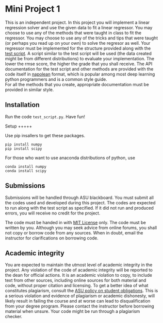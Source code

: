 Mini Project 1 
==============

This is an independent project. In this project you will implement a linear regression solver and 
use the given data to fit a linear regressor. You may choose to use any of the methods that were 
taught in class to fit the regressor. You may choose to use any of the tricks and tips that were 
taught (or perhaps you read up on your own) to solve the regresor as well.  Your regressor must be 
implemented for the structure provided along with the [test script](test_script.py). A script 
similar to the test script will be used (the data created might be from different distributions)
to evaluate your implementation. The lower the rmse score, the higher the grade that you shall 
receive. The API documentation for the test script and other methods are provided with the code 
itself in [napolean](http://sphinxcontrib-napoleon.readthedocs.io/en/latest/example_google.html) 
format, which is popular among most deep learning python programmers and is a common style guide.  
For all the methods that you create, appropriate documentation must be provided in similar style. 


Installation
------------

Run the code ``test_script.py``. Have fun!

Setup
+++++

Use pip insallers to get these packages.

    pip install numpy
    pip install scipy

For those who want to use anaconda distributions of python, use

    conda install numpy
    conda install scipy

Submissions
-----------
Submissions will be handled through ASU blackboard. You must submit all the codes used and 
developed during this project. The codes are expected to run along with the test script as 
specified. If it did not run and produced errors, you will receive no credit for the project. 
	
The code must be handed in with [MIT License](https://opensource.org/licenses/MIT) only. 
The code must be written by you. Although you may seek advice from online forums, you shall not 
copy or borrow code from any sources. When in doubt, email the instructor for clarifications on 
borrowing code.		

Academic integrity
------------------

You are expected to maintain the utmost level of academic integrity in the project. Any violation 
of the code of academic integrity will be reported to the dean for official actions. It is an 
academic violation to copy, to include text from other sources, including online sources for both
material and code, without proper citation and licensing. To get a better idea of what constitutes 
plagiarism, consult the 
[ASU policy on student obligations](https://provost.asu.edu/academicintegrity/policy). 
This is a serious violation and evidence of plagiarism or academic dishonesty, will likely result
in failing the course and at worse can lead to disqualification from your degree program. Please 
contact the instructor before borrowing material when unsure. Your code might be run through a 
plagiarism checker.
